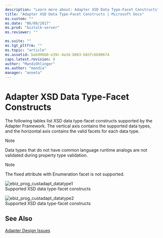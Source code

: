 ```yaml
---
description: "Learn more about: Adapter XSD Data Type-Facet Constructs"
title: "Adapter XSD Data Type-Facet Constructs | Microsoft Docs"
ms.custom: ""
ms.date: "06/08/2017"
ms.prod: "biztalk-server"
ms.reviewer: ""

ms.suite: ""
ms.tgt_pltfrm: ""
ms.topic: "article"
ms.assetid: bab996b0-e39c-4a3d-b083-b83fc6b90674
caps.latest.revision: 9
author: "MandiOhlinger"
ms.author: "mandia"
manager: "anneta"
---
```

# Adapter XSD Data Type-Facet Constructs
The following tables list XSD data type-facet constructs supported by the Adapter Framework. The vertical axis contains the supported data types, and the horizontal axis contains the valid facets for each data type.  
  
> [!NOTE]
>  Data types that do not have common language runtime analogs are not validated during property type validation.  
  
> [!NOTE]
>  The fixed attribute with Enumeration facet is not supported.  
  
 ![](../core/media/ebiz-prog-custadapt-datatype1.gif "ebiz_prog_custadapt_datatype1")  
Supported XSD data type-facet constructs  
  
 ![](../core/media/ebiz-prog-custadapt-datatype2.gif "ebiz_prog_custadapt_datatype2")  
Supported XSD data type-facet constructs  
  
## See Also  
 [Adapter Design Issues](../core/adapter-design-issues.md)
